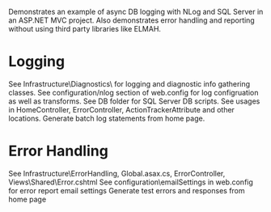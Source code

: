Demonstrates an example of async DB logging with NLog and SQL Server in an ASP.NET MVC project.
Also demonstrates error handling and reporting without using third party libraries like ELMAH.

Logging
==============
See Infrastructure\Diagnostics\ for logging and diagnostic info gathering classes.
See configuration/nlog section of web.config for log configruation as well as transforms.
See DB folder for SQL Server DB scripts.
See usages in HomeController, ErrorController, ActionTrackerAttribute and other locations.
Generate batch log statements from home page.

Error Handling
==============
See Infrastructure\ErrorHandling\, Global.asax.cs, ErrorController, Views\Shared\Error.cshtml
See configuration\emailSettings in web.config for error report email settings
Generate test errors and responses from home page